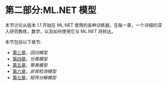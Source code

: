 

# 第二部分:ML.NET 模型

本节讨论从版本 1.1 开始在 ML.NET 使用的各种训练器。在每一章，一个详细的深入研究教练，数学，以及如何使用它与 ML.NET 将转达。

本节包括以下章节:

*   [第三章](8bcfc000-9adc-4eda-a91a-e09f676eac85.xhtml)，*回归模型*
*   [第四章](da0d1d99-ad37-498b-8670-f8cee6ad49bc.xhtml)，*分类模型*
*   [第五章](4c32e261-cec6-4113-9734-1e29c7c18f9a.xhtml)，*聚类模型*
*   [第六章](4e2ca910-b4a8-4f00-b8e4-5f2cf7ee5222.xhtml)，*异常检测模型*
*   [第七章](71e11a52-eb52-4e43-ae92-3461dfa6ff51.xhtml)，*矩阵分解模型*